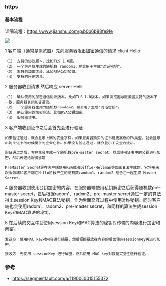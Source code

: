 ### https


#### 基本流程

详细流程：https://www.jianshu.com/p/b0b6b88fe9fe

![](http://pc5ouzvhg.bkt.clouddn.com/%E5%B1%8F%E5%B9%95%E5%BF%AB%E7%85%A7%202018-11-09%20%E4%B8%8B%E5%8D%885.02.18.png)

1 客户端（通常是浏览器）先向服务器发出加密通信的请求 client Hello

```
（1） 支持的协议版本，比如TLS 1.0版。
（2） 一个客户端生成的随机数 random1，稍后用于生成"对话密钥"。
（3） 支持的加密方法，比如RSA公钥加密。
（4） 支持的压缩方法。
```

2 服务器收到请求,然后响应 server Hello

```
（1） 确认使用的加密通信协议版本，比如TLS 1.0版本。如果浏览器与服务器支持的版本不一致，服务器关闭加密通信。
（2） 一个服务器生成的随机数random2，稍后用于生成"对话密钥"。
（3） 确认使用的加密方法，比如RSA公钥加密。
（4） 服务器证书。
```

3 客户端收到证书之后会首先会进行验证

```
如果验证通过，就会显示上面的安全字样，如果服务器购买的证书是更高级的EV类型，就会显示出购买证书的时候提供的企业名称。如果没有验证通过，就会显示不安全的提示。

验证通过之后，客户端会生成一个随机数pre-master secret，然后使用证书中的公钥进行加密，然后传递给服务器端

PreMaster Secret是在客户端使用RSA或者Diffie-Hellman等加密算法生成的。它将用来跟服务端和客户端在Hello阶段产生的随机数random1、random2 结合在一起生成 Master Secret。

```

4 服务器收到使用公钥加密的内容，在服务器端使用私钥解密之后获得随机数pre-master secret，然后根据radom1、radom2、pre-master secret通过一定的算法得出session Key和MAC算法秘钥，作为后面交互过程中使用对称秘钥。同时客户端也会使用radom1、radom2、pre-master secret，和同样的算法生成session Key和MAC算法的秘钥。

5 在后续的交互中就使用session Key和MAC算法的秘钥对传输的内容进行加密和解密。

```
发送方：使用MAC key对内容进行摘要，然后把摘要放在内容的后面使用sessionKey再进行加密。

接收方：先使用 sessionKey 进行解密，然后使用 MAC key对数据完整性进行验证。
```

### 参考

- https://segmentfault.com/a/1190000015155372